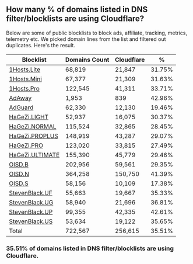 ## How many % of domains listed in DNS filter/blocklists are using Cloudflare?


Below are some of public blocklists to block ads, affiliate, tracking, metrics, telemetry etc.
We picked domain lines from the list and filtered out duplicates.
Here's the result.


| Blocklist | Domains Count | Cloudflare | % |
| --- | --- | --- | --- |
| [1Hosts.Lite](https://raw.githubusercontent.com/badmojr/1Hosts/master/Lite/hosts.win) | 68,819 | 21,847 | 31.75% |
| [1Hosts.Mini](https://raw.githubusercontent.com/badmojr/1Hosts/master/mini/hosts.win) | 67,377 | 21,309 | 31.63% |
| [1Hosts.Pro](https://raw.githubusercontent.com/badmojr/1Hosts/master/Pro/hosts.win) | 122,545 | 41,311 | 33.71% |
| [AdAway](https://raw.githubusercontent.com/AdAway/adaway.github.io/master/hosts.txt) | 1,953 | 839 | 42.96% |
| [AdGuard](https://adguardteam.github.io/AdGuardSDNSFilter/Filters/filter.txt) | 62,330 | 12,130 | 19.46% |
| [HaGeZi.LIGHT](https://raw.githubusercontent.com/hagezi/dns-blocklists/main/hosts/light.txt) | 52,937 | 16,075 | 30.37% |
| [HaGeZi.NORMAL](https://raw.githubusercontent.com/hagezi/dns-blocklists/main/hosts/multi.txt) | 115,524 | 32,865 | 28.45% |
| [HaGeZi.PROPLUS](https://raw.githubusercontent.com/hagezi/dns-blocklists/main/hosts/pro.plus.txt) | 148,919 | 43,287 | 29.07% |
| [HaGeZi.PRO](https://raw.githubusercontent.com/hagezi/dns-blocklists/main/hosts/pro.txt) | 123,020 | 33,815 | 27.49% |
| [HaGeZi.ULTIMATE](https://raw.githubusercontent.com/hagezi/dns-blocklists/main/hosts/ultimate.txt) | 155,390 | 45,779 | 29.46% |
| [OISD.B](https://big.oisd.nl/dnsmasq) | 202,956 | 59,561 | 29.35% |
| [OISD.N](https://nsfw.oisd.nl/dnsmasq) | 364,258 | 150,750 | 41.39% |
| [OISD.S](https://small.oisd.nl/dnsmasq) | 58,156 | 10,109 | 17.38% |
| [StevenBlack.UF](https://raw.githubusercontent.com/StevenBlack/hosts/master/alternates/fakenews/hosts) | 55,663 | 19,667 | 35.33% |
| [StevenBlack.UG](https://raw.githubusercontent.com/StevenBlack/hosts/master/alternates/gambling/hosts) | 58,940 | 21,696 | 36.81% |
| [StevenBlack.UP](https://raw.githubusercontent.com/StevenBlack/hosts/master/alternates/porn/hosts) | 99,355 | 42,335 | 42.61% |
| [StevenBlack.US](https://raw.githubusercontent.com/StevenBlack/hosts/master/alternates/social/hosts) | 53,634 | 19,122 | 35.65% |
| Total | 722,567 | 256,615 | 35.51% |


### 35.51% of domains listed in DNS filter/blocklists are using Cloudflare.